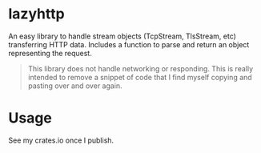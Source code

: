 # lazyhttp

An easy library to handle stream objects (TcpStream, TlsStream, etc) transferring HTTP data. Includes a function to parse and return an object representing the request.

> This library does not handle networking or responding. This is really intended to remove a snippet of code that I find myself copying and pasting over and over again.

# Usage

See my crates.io once I publish. 
